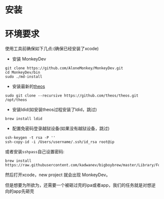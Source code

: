 # 安装

# 环境要求

使用工具前确保如下几点:(确保已经安装了xcode)

- 安装 MonkeyDev

```
git clone https://github.com/AloneMonkey/MonkeyDev.git
cd MonkeyDev/bin
sudo ./md-install
```

- 安装最新的[theos](https://github.com/theos/theos/wiki/Installation)

```
sudo git clone --recursive https://github.com/theos/theos.git /opt/theos
```

- 安装ldid(如安装theos过程安装了ldid，跳过)

```
brew install ldid
```

- 配置免密码登录越狱设备(如果没有越狱设备，跳过)

```
ssh-keygen -t rsa -P ''
ssh-copy-id -i /Users/username/.ssh/id_rsa root@ip
```

或者安装`sshpass`自己设置密码:

```
brew install https://raw.githubusercontent.com/kadwanev/bigboybrew/master/Library/Formula/sshpass.rb
```

然后打开xcode，new project 就会出现 MonkeyDev。

但是想要为所欲为，还需要一个被砸过壳的ipa或者app，我们的任务就是对想逆向的app先砸壳



